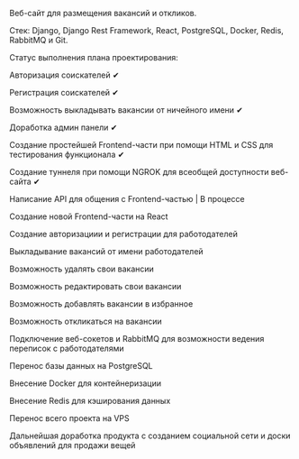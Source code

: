 Веб-сайт для размещения вакансий и откликов.

Стек: Django, Django Rest Framework, React, PostgreSQL, Docker, Redis, RabbitMQ и Git.

Статус выполнения плана проектирования:

Авторизация соискателей ✔

Регистрация соискателей ✔

Возможность выкладывать вакансии от ничейного имени ✔

Доработка админ панели ✔

Создание простейшей Frontend-части при помощи HTML и CSS для тестирования функционала ✔

Создание туннеля при помощи NGROK для всеобщей доступности веб-сайта ✔

Написание API для общения с Frontend-частью | В процессе

Создание новой Frontend-части на React

Создание авторизациии и регистрации для работодателей

Выкладывание вакансий от имени работодателей

Возможность удалять свои вакансии

Возможность редактировать свои вакансии

Возможность добавлять вакансии в избранное

Возможность откликаться на вакансии

Подключение веб-сокетов и RabbitMQ для возможности ведения переписок с работодателями

Перенос базы данных на PostgreSQL

Внесение Docker для контейнеризации

Внесение Redis для кэширования данных

Перенос всего проекта на VPS

Дальнейшая доработка продукта с созданием социальной сети и доски объявлений для продажи вещей
